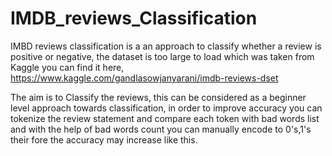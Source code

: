 # IMDB_reviews_Classification

IMBD reviews classification is a an approach to classify whether a review is positive or negative, the dataset is too large to load which was taken from Kaggle you can find it here,   https://www.kaggle.com/gandlasowjanyarani/imdb-reviews-dset

The aim is to Classify the reviews, this can be considered as a beginner level approach towards classification, in order to improve accuracy you can tokenize the review statement and compare each token with bad words list and with the help of bad words count you can manually encode to 0's,1's their fore the accuracy may increase like this.


